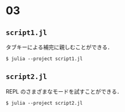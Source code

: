 # 03

## `script1.jl` 

タブキーによる補完に親しむことができる．

```console
$ julia --project script1.jl
```

## `script2.jl` 

REPL のさまざまなモードを試すことができる．

```console
$ julia --project script2.jl
```
